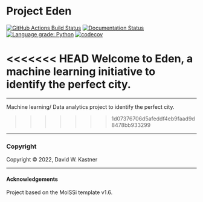 Project Eden
==============================
[//]: # (Badges)
[![GitHub Actions Build Status](https://github.com/davidkastner/eden/workflows/CI/badge.svg)](https://github.com/davidkastner/eden/actions?query=workflow%3ACI)
[![Documentation Status](https://readthedocs.org/projects/eden/badge/?version=latest)](https://eden.readthedocs.io/en/latest/?badge=latest)
[![Language grade: Python](https://img.shields.io/lgtm/grade/python/g/davidkastner/eden.svg?logo=lgtm&logoWidth=18)](https://lgtm.com/projects/g/davidkastner/eden/context:python)
[![codecov](https://codecov.io/gh/davidkastner/eden/branch/master/graph/badge.svg)](https://codecov.io/gh/davidkastner/eden/branch/master)

<<<<<<< HEAD
Welcome to Eden, a machine learning initiative to identify the perfect city.
=======
---

Machine learning/ Data analytics project to identify the perfect city.
>>>>>>> 1d07376706d5afeddf4eb9faad9d8478bb933299

---
### Copyright

Copyright © 2022, David W. Kastner

---
#### Acknowledgements
 
Project based on the MolSSi template v1.6.
